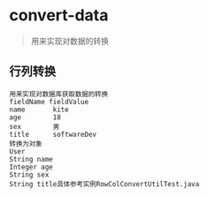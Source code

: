 # convert-data
> 用来实现对数据的转换
## 行列转换
```
用来实现对数据库获取数据的转换
fieldName fieldValue
name       kite
age        18
sex        男
title      softwareDev
转换为对象
User
String name
Integer age
String sex
String title具体参考实例RowColConvertUtilTest.java
```
